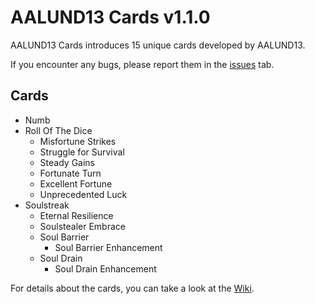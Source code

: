 # AALUND13 Cards v1.1.0

AALUND13 Cards introduces 15 unique cards developed by AALUND13.

If you encounter any bugs, please report them in the [issues](https://github.com/AALUND13/JARL/issues) tab.

## Cards

- Numb
- Roll Of The Dice
    - Misfortune Strikes
    - Struggle for Survival
    - Steady Gains
    - Fortunate Turn
    - Excellent Fortune
    - Unprecedented Luck
- Soulstreak
    - Eternal Resilience
    - Soulstealer Embrace
    - Soul Barrier
        - Soul Barrier Enhancement
    - Soul Drain
        - Soul Drain Enhancement

For details about the cards, you can take a look at the [Wiki](https://github.com/AALUND13/AALUND13-Cards/wiki/Cards).
